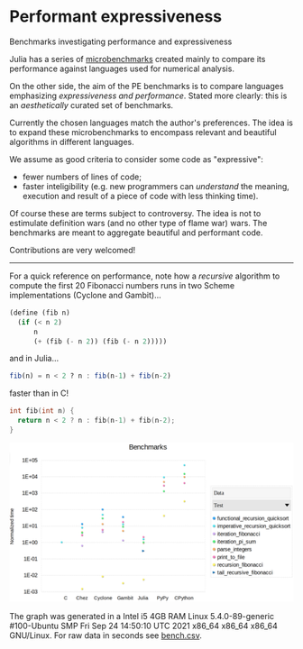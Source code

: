 # Performant expressiveness
Benchmarks investigating performance and expressiveness

Julia has a series of [microbenchmarks](https://julialang.org/benchmarks/) created mainly to compare its performance against languages used for numerical analysis.

On the other side, the aim of the PE benchmarks is to compare languages emphasizing _expressiveness and performance_. Stated more clearly: this is an _aesthetically_ curated set of benchmarks.

Currently the chosen languages match the author's preferences. The idea is to expand these microbenchmarks to encompass relevant and beautiful algorithms in different languages.

We assume as good criteria to consider some code as "expressive":
- fewer numbers of lines of code;
- faster inteligibility (e.g. new programmers can _understand_ the meaning, execution and result of a piece of code with less thinking time).

Of course these are terms subject to controversy. The idea is not to estimulate definition wars (and no other type of flame war) wars. The benchmarks are meant to aggregate beautiful and performant code.

Contributions are very welcomed!

---------- 
For a quick reference on performance, note how a _recursive_ algorithm to compute the first 20 Fibonacci numbers runs in two Scheme implementations (Cyclone and Gambit)...

```Scheme 
(define (fib n)
  (if (< n 2)
      n
      (+ (fib (- n 2)) (fib (- n 2)))))
```
and in Julia...

```Julia
fib(n) = n < 2 ? n : fib(n-1) + fib(n-2)
```
faster than in C!
```C
int fib(int n) {
  return n < 2 ? n : fib(n-1) + fib(n-2);
}
```

![Graph](/benchmarks.png) 

The graph was generated in a Intel i5 4GB RAM Linux 5.4.0-89-generic #100-Ubuntu SMP Fri Sep 24 14:50:10 UTC 2021 x86_64 x86_64 x86_64 GNU/Linux. For raw data in seconds see [bench.csv](https://github.com/arthurmaciel/performant-expressiveness/blob/master/bench.csv).
